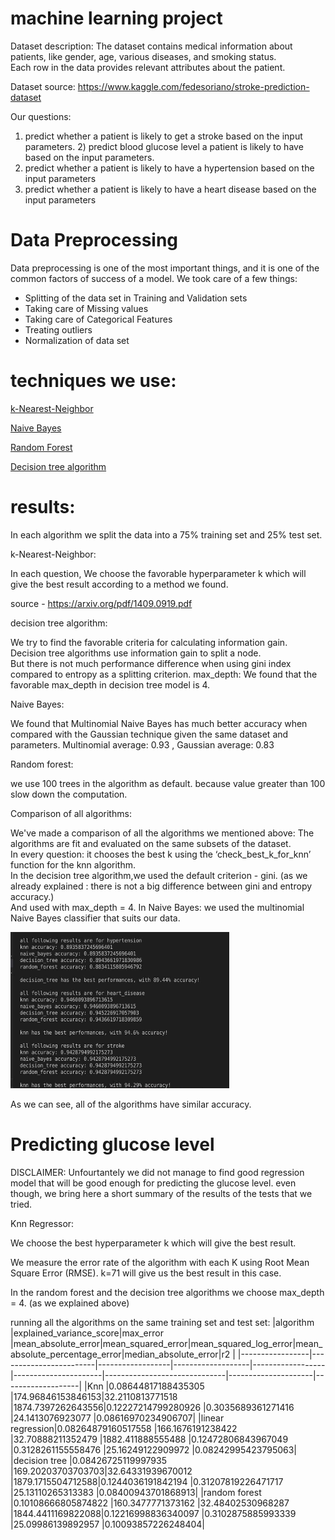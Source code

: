 #  machine learning project

Dataset description: 
The dataset contains medical information about patients, like gender, age, various diseases, and smoking status.  
Each row in the data provides relevant attributes about the patient.

Dataset source: https://www.kaggle.com/fedesoriano/stroke-prediction-dataset

Our questions:
1) predict whether a patient is likely to get a stroke based on the input parameters.                                                                     2) predict blood glucose level a patient is likely to have based on the input parameters.
3) predict whether a patient is likely to have a hypertension based on the input parameters
4) predict whether a patient is likely to have a heart disease based on the input parameters

# Data Preprocessing
Data preprocessing is one of the most important things, and it is one of the common factors of success of a model.
We took care of a few things:

* Splitting of the data set in Training and Validation sets
* Taking care of Missing values
* Taking care of Categorical Features
* Treating outliers
* Normalization of data set

# techniques we use:

<a href=https://en.wikipedia.org/wiki/K-nearest_neighbors_algorithm>k-Nearest-Neighbor</a>

<a href=https://en.wikipedia.org/wiki/Naive_Bayes_classifier>Naive Bayes</a>

<a href=https://en.wikipedia.org/wiki/Random_forest>Random Forest</a>

<a href=https://en.wikipedia.org/wiki/Decision_tree_learning>Decision tree algorithm</a>


# results:

In each algorithm we split the data into a 75% training set and 25% test set.  

k-Nearest-Neighbor:

In each question, We choose the favorable hyperparameter k which will give the best result according to a method we found.

source - https://arxiv.org/pdf/1409.0919.pdf 

decision tree algorithm: 

We try to find the favorable criteria for calculating information gain.
Decision tree algorithms use information gain to split a node.   
But there is not much performance difference when using gini index compared to entropy as a splitting criterion.
max_depth: We found that the favorable max_depth in decision tree model is 4.
 
Naive Bayes:

We found that Multinomial Naive Bayes has much better accuracy when compared with the Gaussian technique given the same dataset and parameters.
Multinomial average: 0.93 , Gaussian average: 0.83

Random forest:

we use 100 trees in the algorithm as default. because value greater than 100 slow down the computation.

Comparison of all algorithms:

We've made a comparison of all the algorithms we mentioned above: 
The algorithms are fit and evaluated on the same subsets of the dataset.    
In every question: it chooses the best k using the ‘check_best_k_for_knn’ function for the knn algorithm.   
In the decision tree algorithm,we used the default criterion - gini.
(as we already explained : there is not a big difference between gini and entropy accuracy.)  
And used with max_depth = 4.
In Naive Bayes: we used the multinomial Naive Bayes classifier that suits our data.


<img src="/images/classification_algorithms _results.jpeg" alt="classification_algorithms_results" height="250" width="350" >


As we can see, all of the algorithms have similar accuracy.

# Predicting glucose level
DISCLAIMER:
Unfourtantely we did not manage to find good regression model that will be good enough for predicting the glucose level. even though, we bring here a short summary of the results of the tests that we tried.

Knn Regressor:

We choose the best hyperparameter k which will give the best result.

We measure the error rate of the algorithm with each K using Root Mean Square Error (RMSE).
k=71 will give us the best result in this case.

In the random forest and the decision tree algorithms we choose max_depth = 4. (as we explained above)

running all the algorithms on the same training set and test set:
 |algorithm        |explained_variance_score|max_error         |mean_absolute_error|mean_squared_error|mean_squared_log_error|mean_absolute_percentage_error|median_absolute_error|r2                 |
|-----------------|------------------------|------------------|-------------------|------------------|----------------------|------------------------------|---------------------|-------------------|
|Knn              |0.08644817188435305     |174.96846153846153|32.2110813771518   |1874.7397262643556|0.12227214799280926   |0.3035689361271416            |24.1413076923077     |0.08616970234906707|
|linear regression|0.08264879160517558     |166.1676191238422 |32.70888211352479  |1882.411888555488 |0.12472806843967049   |0.3128261155558476            |25.16249122909972    |0.08242995423795063|
|decision tree    |0.08426725119997935     |169.20203703703703|32.64331939670012  |1879.1715504712588|0.1244036191842194    |0.31207819226471717           |25.13110265313383    |0.08400943701868913|
|random forest    |0.10108666805874822     |160.3477771373162 |32.48402530968287  |1844.4411169822088|0.12216998836340097   |0.3102875885993339            |25.09986139892957    |0.10093857226248404|




 

